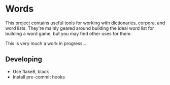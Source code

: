 Words
=====

This project contains useful tools for working with dictionaries, corpora, and word lists. They're mainly geared around building the ideal word list for building a word game, but you may find other uses for them.

This is very much a work in progress...

Developing
----------

- Use flake8, black
- Install pre-commit hooks

